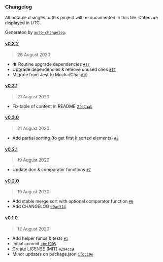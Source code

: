 ### Changelog

All notable changes to this project will be documented in this file. Dates are displayed in UTC.

Generated by [`auto-changelog`](https://github.com/CookPete/auto-changelog).

#### [v0.3.2](https://github.com/dongskyler/helpers.js/compare/v0.3.1...v0.3.2)

> 26 August 2020

- :arrow_up: Routine upgrade dependencies [`#17`](https://github.com/dongskyler/helpers.js/pull/17)
- Upgrade dependencies & remove unused ones [`#11`](https://github.com/dongskyler/helpers.js/pull/11)
- Migrate from Jest to Mocha/Chai [`#10`](https://github.com/dongskyler/helpers.js/pull/10)

#### [v0.3.1](https://github.com/dongskyler/helpers.js/compare/v0.3.0...v0.3.1)

> 21 August 2020

- Fix table of content in README [`2fe2aab`](https://github.com/dongskyler/helpers.js/commit/2fe2aab44c6f4b32d114d8b69e7d42dfda455532)

#### [v0.3.0](https://github.com/dongskyler/helpers.js/compare/v0.2.1...v0.3.0)

> 21 August 2020

- Add partial sorting (to get first k sorted elements) [`#8`](https://github.com/dongskyler/helpers.js/pull/8)

#### [v0.2.1](https://github.com/dongskyler/helpers.js/compare/v0.2.0...v0.2.1)

> 19 August 2020

- Update doc & comparator functions [`#7`](https://github.com/dongskyler/helpers.js/pull/7)

#### [v0.2.0](https://github.com/dongskyler/helpers.js/compare/v0.1.0...v0.2.0)

> 19 August 2020

- Add stable merge sort with optional comparator function [`#6`](https://github.com/dongskyler/helpers.js/pull/6)
- Add CHANGELOG [`d9ac514`](https://github.com/dongskyler/helpers.js/commit/d9ac51412340f4b72fd72fa77457a5a8a3857f43)

#### v0.1.0

> 12 August 2020

- Add helper funcs & tests [`#1`](https://github.com/dongskyler/helpers.js/pull/1)
- Initial commit [`ebcf005`](https://github.com/dongskyler/helpers.js/commit/ebcf00504ee1e3294b279023cca1054c2322ab76)
- Create LICENSE (MIT) [`4294cc9`](https://github.com/dongskyler/helpers.js/commit/4294cc99317604ce02aea2e909ab6684a987aa2d)
- Minor updates on package.json [`1fdc19e`](https://github.com/dongskyler/helpers.js/commit/1fdc19ec6fd6de38732aa7f2adf17a5f88a66473)

